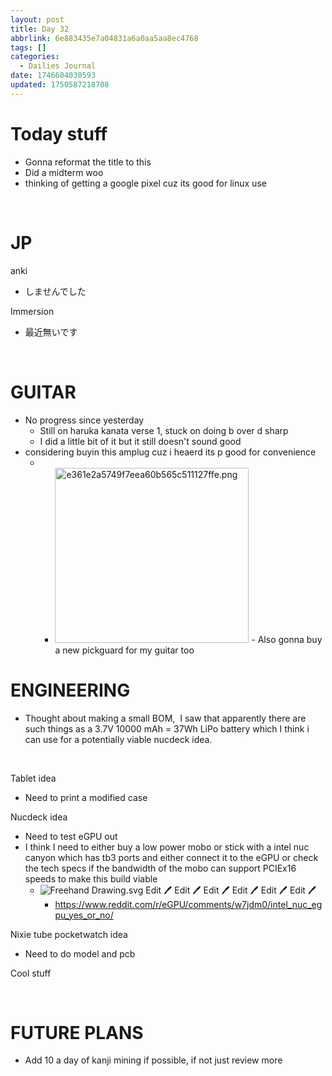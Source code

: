 ```yaml
---
layout: post
title: Day 32
abbrlink: 6e883435e7a04831a6a0aa5aa8ec4768
tags: []
categories:
  - Dailies Journal
date: 1746604030593
updated: 1750587218708
---
```


# Today stuff

- Gonna reformat the title to this
- Did a midterm woo
- thinking of getting a google pixel cuz its good for linux use

 

# JP

anki

- しませんでした

Immersion

- 最近無いです

 

# GUITAR

- No progress since yesterday
  - Still on haruka kanata verse 1, stuck on doing b over d sharp
  - I did a little bit of it but it still doesn't sound good
- considering buyin this amplug cuz i heaerd its p good for convenience
  - - <img src="/resources/7741748d69ef4044aa14338e34f4f1af.png" alt="e361e2a5749f7eea60b565c511127ffe.png" width="310" height="280" class="jop-noMdConv"> - Also gonna buy a new pickguard for my guitar too

# ENGINEERING

- Thought about making a small BOM,  I saw that apparently there are such things as a 3.7V 10000 mAh = 37Wh LiPo battery which I think i can use for a potentially viable nucdeck idea.

 

Tablet idea

- Need to print a modified case

Nucdeck idea

- Need to test eGPU out
- I think I need to either buy a low power mobo or stick with a intel nuc canyon which has tb3 ports and either connect it to the eGPU or check the tech specs if the bandwidth of the mobo can support PCIEx16 speeds to make this build viable
  - ![Freehand Drawing.svg](/resources/44dfb27483ec4713b5c872f15914906f.svg) Edit 🖊️ Edit 🖊️ Edit 🖊️ Edit 🖊️ Edit 🖊️ Edit 🖊️
    - <https://www.reddit.com/r/eGPU/comments/w7jdm0/intel_nuc_egpu_yes_or_no/>

Nixie tube pocketwatch idea

- Need to do model and pcb

Cool stuff

 

# FUTURE PLANS

- Add 10 a day of kanji mining if possible, if not just review more

